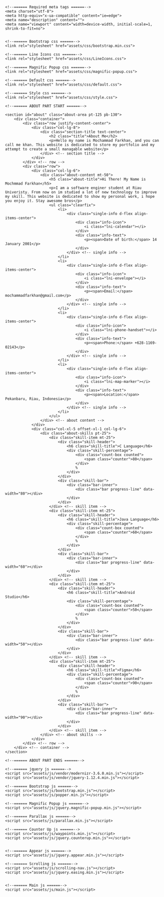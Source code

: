 <head>

    <!--====== Required meta tags ======-->
    <meta charset="utf-8">
    <meta http-equiv="x-ua-compatible" content="ie=edge">
    <meta name="description" content="">
    <meta name="viewport" content="width=device-width, initial-scale=1, shrink-to-fit=no">

    
    <!--====== Bootstrap css ======-->
    <link rel="stylesheet" href="assets/css/bootstrap.min.css">

    <!--====== Line Icons css ======-->
    <link rel="stylesheet" href="assets/css/LineIcons.css">

    <!--====== Magnific Popup css ======-->
    <link rel="stylesheet" href="assets/css/magnific-popup.css">

    <!--====== Default css ======-->
    <link rel="stylesheet" href="assets/css/default.css">

    <!--====== Style css ======-->
    <link rel="stylesheet" href="assets/css/style.css">


</head>

<body>


    <!--====== ABOUT PART START ======-->

    <section id="about" class="about-area pt-125 pb-130">
        <div class="container">
            <div class="row justify-content-center">
                <div class="col-lg-8">
                    <div class="section-title text-center">
                        <h2 class="title">About Me</h2>
                        <p>Hello my name is Mochammad Farkhan, and you can call me khan. This website is dedicated to store my portfolio and my attempt to create a small managable website</p>
                    </div> <!-- section title -->
                </div>
            </div> <!-- row -->
            <div class="row">
                <div class="col-lg-6">
                    <div class="about-content mt-50">
                        <h5 class="about-title">Hi There! My Name is Mochmmad Farkhan</h5>
                        <p>I am a software enginer student at Riau Univeristy. From now on im studied a lot of new technology to improve my skill. This website is dedicated to show my personal work, i hope you enjoy it. Stay awesome bros</p>
                        <ul class="clearfix">
                            <li>
                                <div class="single-info d-flex align-items-center">
                                    <div class="info-icon">
                                        <i class="lni-calendar"></i>
                                    </div>
                                    <div class="info-text">
                                        <p><span>Date of birth:</span> 14 January 2001</p>
                                    </div>
                                </div> <!-- single info -->
                            </li>
                            <li>
                                <div class="single-info d-flex align-items-center">
                                    <div class="info-icon">
                                        <i class="lni-envelope"></i>
                                    </div>
                                    <div class="info-text">
                                        <p><span>Email:</span> mochammadfarkhan@gmail.com</p>
                                    </div>
                                </div> <!-- single info -->
                            </li>
                            <li>
                                <div class="single-info d-flex align-items-center">
                                    <div class="info-icon">
                                        <i class="lni-phone-handset"></i>
                                    </div>
                                    <div class="info-text">
                                        <p><span>Phone:</span> +628-1169-02143</p>
                                    </div>
                                </div> <!-- single info -->
                            </li>
                            <li>
                                <div class="single-info d-flex align-items-center">
                                    <div class="info-icon">
                                        <i class="lni-map-marker"></i>
                                    </div>
                                    <div class="info-text">
                                        <p><span>Location:</span> Pekanbaru, Riau, Indonesia</p>
                                    </div>
                                </div> <!-- single info -->
                            </li>
                        </ul>
                    </div> <!-- about content -->
                </div>
                <div class="col-xl-5 offset-xl-1 col-lg-6">
                    <div class="about-skills pt-25">
                        <div class="skill-item mt-25">
                            <div class="skill-header">
                                <h6 class="skill-title">C Language</h6>
                                <div class="skill-percentage">
                                    <div class="count-box counted">
                                        <span class="counter">80</span>
                                    </div>
                                    %
                                </div>
                            </div>
                            <div class="skill-bar">
                                <div class="bar-inner">
                                    <div class="bar progress-line" data-width="80"></div>
                                </div>
                            </div>
                        </div> <!-- skill item -->
                        <div class="skill-item mt-25">
                            <div class="skill-header">
                                <h6 class="skill-title">Java Language</h6>
                                <div class="skill-percentage">
                                    <div class="count-box counted">
                                        <span class="counter">60</span>
                                    </div>
                                    %
                                </div>
                            </div>
                            <div class="skill-bar">
                                <div class="bar-inner">
                                    <div class="bar progress-line" data-width="60"></div>
                                </div>
                            </div>
                        </div> <!-- skill item -->
                        <div class="skill-item mt-25">
                            <div class="skill-header">
                                <h6 class="skill-title">Android Studio</h6>
                                <div class="skill-percentage">
                                    <div class="count-box counted">
                                        <span class="counter">50</span>
                                    </div>
                                    %
                                </div>
                            </div>
                            <div class="skill-bar">
                                <div class="bar-inner">
                                    <div class="bar progress-line" data-width="50"></div>
                                </div>
                            </div>
                        </div> <!-- skill item -->
                        <div class="skill-item mt-25">
                            <div class="skill-header">
                                <h6 class="skill-title">Figma</h6>
                                <div class="skill-percentage">
                                    <div class="count-box counted">
                                        <span class="counter">90</span>
                                    </div>
                                    %
                                </div>
                            </div>
                            <div class="skill-bar">
                                <div class="bar-inner">
                                    <div class="bar progress-line" data-width="90"></div>
                                </div>
                            </div>
                        </div> <!-- skill item -->
                    </div> <!-- about skills -->
                </div>
            </div> <!-- row -->
        </div> <!-- container -->
    </section>

    <!--====== ABOUT PART ENDS ======-->
    
    <!--====== jquery js ======-->
    <script src="assets/js/vendor/modernizr-3.6.0.min.js"></script>
    <script src="assets/js/vendor/jquery-1.12.4.min.js"></script>

    <!--====== Bootstrap js ======-->
    <script src="assets/js/bootstrap.min.js"></script>
    <script src="assets/js/popper.min.js"></script>

    <!--====== Magnific Popup js ======-->
    <script src="assets/js/jquery.magnific-popup.min.js"></script>

    <!--====== Parallax js ======-->
    <script src="assets/js/parallax.min.js"></script>

    <!--====== Counter Up js ======-->
    <script src="assets/js/waypoints.min.js"></script>
    <script src="assets/js/jquery.counterup.min.js"></script>


    <!--====== Appear js ======-->
    <script src="assets/js/jquery.appear.min.js"></script>

    <!--====== Scrolling js ======-->
    <script src="assets/js/scrolling-nav.js"></script>
    <script src="assets/js/jquery.easing.min.js"></script>


    <!--====== Main js ======-->
    <script src="assets/js/main.js"></script>
</body>
